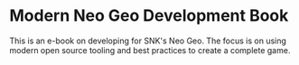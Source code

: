 # Modern Neo Geo Development Book

This is an e-book on developing for SNK's Neo Geo. The focus is on using modern open source tooling and best practices to create a complete game.

